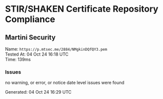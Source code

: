 # STIR/SHAKEN Certificate Repository Compliance

## Martini Security

Name: `https://p.mtsec.me/2884/NMgkinDQfQY3.pem`\
Tested At: 04 Oct 24 16:18 UTC\
Time: 139ms

### Issues

no warning, or error, or notice date level issues were found

Generated: 04 Oct 24 16:29 UTC